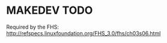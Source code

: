 # MAKEDEV TODO

Required by the FHS: <http://refspecs.linuxfoundation.org/FHS_3.0/fhs/ch03s06.html>
